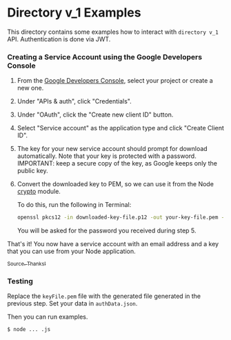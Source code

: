 Directory v_1 Examples
======================

This directory contains some examples how to interact with `directory v_1` API.
Authentication is done via JWT.

### Creating a Service Account using the Google Developers Console

1. From the [Google Developers Console](https://cloud.google.com/console), select your project or create a new one.

2. Under "APIs & auth", click "Credentials".

3. Under "OAuth", click the "Create new client ID" button.

4. Select "Service account" as the application type and click "Create Client ID".

5. The key for your new service account should prompt for download automatically. Note that your key is protected with a password.
   IMPORTANT: keep a secure copy of the key, as Google keeps only the public key.

6. Convert the downloaded key to PEM, so we can use it from the Node [crypto](http://nodejs.org/api/crypto.html) module.

   To do this, run the following in Terminal:
   ```bash
   openssl pkcs12 -in downloaded-key-file.p12 -out your-key-file.pem -nodes
   ```

   You will be asked for the password you received during step 5.

That's it! You now have a service account with an email address and a key that you can use from your Node application.

[<sub>Source. Thanks!</sub>](https://github.com/extrabacon/google-oauth-jwt)

### Testing

Replace the `keyFile.pem` file with the generated file generated in the previous step. Set your data in `authData.json`.

Then you can run examples.

```sh
$ node ... .js
```
